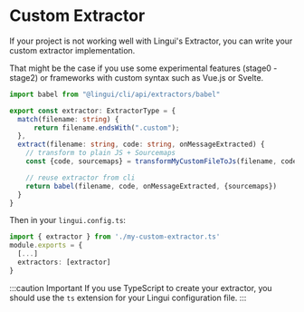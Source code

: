 # Custom Extractor

If your project is not working well with Lingui's Extractor, you can write your custom extractor implementation.

That might be the case if you use some experimental features (stage0 - stage2) or frameworks with custom syntax such as Vue.js or Svelte.

```ts title="./my-custom-extractor.ts"
import babel from "@lingui/cli/api/extractors/babel"

export const extractor: ExtractorType = {
  match(filename: string) {
      return filename.endsWith(".custom");
  },
  extract(filename: string, code: string, onMessageExtracted) {
    // transform to plain JS + Sourcemaps
    const {code, sourcemaps} = transformMyCustomFileToJs(filename, code);

    // reuse extractor from cli
    return babel(filename, code, onMessageExtracted, {sourcemaps})
  }
}
```

Then in your `lingui.config.ts`:

```ts title="lingui.config.ts"
import { extractor } from './my-custom-extractor.ts'
module.exports = {
  [...]
  extractors: [extractor]
}
```

:::caution Important
If you use TypeScript to create your extractor, you should use the `ts` extension for your Lingui configuration file.
:::
